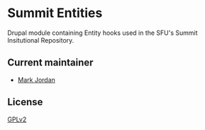 # Summit Entities

Drupal module containing Entity hooks used in the SFU's Summit Insitutional Repository.

## Current maintainer

* [Mark Jordan](https://github.com/mjordan)

## License

[GPLv2](http://www.gnu.org/licenses/gpl-2.0.txt)
